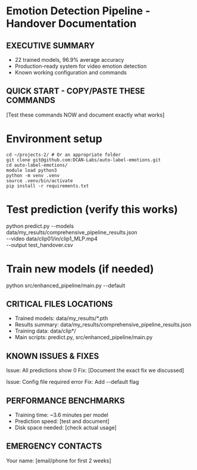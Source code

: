 # Emotion Detection Pipeline - Handover Documentation

## EXECUTIVE SUMMARY
- 22 trained models, 96.9% average accuracy
- Production-ready system for video emotion detection
- Known working configuration and commands

## QUICK START - COPY/PASTE THESE COMMANDS
[Test these commands NOW and document exactly what works]

# Environment setup
    cd ~/projects-2/ # Or an appropriate folder
    git clone git@github.com:DCAN-Labs/auto-label-emotions.git
    cd auto-label-emotions/
    module load python3
    python -m venv .venv
    source .venv/bin/activate
    pip install -r requirements.txt

# Test prediction (verify this works)
python predict.py --models data/my_results/comprehensive_pipeline_results.json \
                  --video data/clip01/in/clip1_MLP.mp4 \
                  --output test_handover.csv

# Train new models (if needed)
python src/enhanced_pipeline/main.py --default

## CRITICAL FILES LOCATIONS
- Trained models: data/my_results/*.pth
- Results summary: data/my_results/comprehensive_pipeline_results.json
- Training data: data/clip*/
- Main scripts: predict.py, src/enhanced_pipeline/main.py

## KNOWN ISSUES & FIXES
Issue: All predictions show 0
Fix: [Document the exact fix we discussed]

Issue: Config file required error
Fix: Add --default flag

## PERFORMANCE BENCHMARKS
- Training time: ~3.6 minutes per model
- Prediction speed: [test and document]
- Disk space needed: [check actual usage]

## EMERGENCY CONTACTS
Your name: [email/phone for first 2 weeks]
